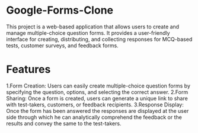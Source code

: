 # Google-Forms-Clone 
This project is a web-based application that allows users to create and manage multiple-choice question forms. It provides a user-friendly interface for creating, distributing, and collecting responses for MCQ-based tests, customer surveys, and feedback forms. 

# Features 
1.Form Creation: Users can easily create multiple-choice question forms by specifying the question, options, and selecting the correct answer.
2.Form Sharing: Once a form is created, users can generate a unique link to share with test-takers, customers, or feedback recipients.
3.Response Display: Once the form has been answered the responses are displayed at the user side through which he can analytically comprehend the feedback or      the results and convey the same to the test-takers. 

